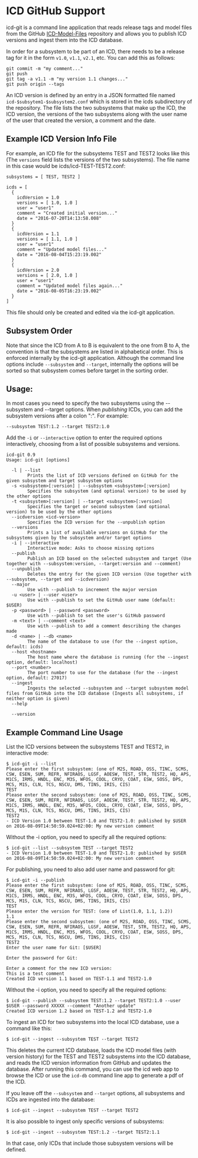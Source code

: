 ICD GitHub Support
==================

icd-git is a command line application that reads release tags and model files from the GitHub 
[ICD-Model-Files](https://github.com/tmtsoftware/ICD-Model-Files.git) repository and
allows you to publish ICD versions and ingest them into the ICD database.

In order for a subsystem to be part of an ICD, there needs to be a release tag for it in the
form `v1.0`, `v1.1`, `v2.1`, etc. You can add this as follows:

```
git commit -m "my comment..."
git push
git tag -a v1.1 -m "my version 1.1 changes..."
git push origin --tags
```

An ICD version is defined by an entry in a JSON formatted file named `icd-$subsytem1-$subsystem2.conf`
which is stored in the icds subdirectory of the repository. 
The file lists the two subsystems that make up the ICD, the ICD version, the versions of the two subsystems along with the
user name of the user that created the version, a comment and the date.

Example ICD Version Info File
-----------------------------

For example, an ICD file for the subsystems TEST and TEST2 looks like this (The `versions` field lists the
versions of the two subsystems). The file name in this case would be icds/icd-TEST-TEST2.conf:

```
subsystems = [ TEST, TEST2 ]

icds = [
  {
    icdVersion = 1.0
    versions = [ 1.0, 1.0 ]
    user = "user1"
    comment = "Created initial version..."
    date = "2016-07-20T14:13:58.008"
  }
  {
    icdVersion = 1.1
    versions = [ 1.1, 1.0 ]
    user = "user1"
    comment = "Updated model files..."
    date = "2016-08-04T15:23:19.002"
  }
  {
    icdVersion = 2.0
    versions = [ 2.0, 1.0 ]
    user = "user1"
    comment = "Updated model files again..."
    date = "2016-08-05T16:23:19.002"
  }
]
```

This file should only be created and edited via the icd-git application.

Subsystem Order
---------------

Note that since the ICD from A to B is equivalent to the one from B to A, the convention is
that the subsystems are listed in alphabetical order. This is enforced internally by the
icd-git application. Although the command line options include `--subsystem` and `--target`,
internally the options will be sorted so that subsystem comes before target in the sorting order.

Usage:
------

In most cases you need to specify the two subsystems using the --subsystem and --target options.
When *publishing* ICDs, you can add the subsystem versions after a colon ":". For example:
    
    --subsystem TEST:1.2 --target TEST2:1.0

Add the `-i` or `--interactive` option to enter the required options interactively, choosing from
a list of possible subsystems and versions.

```
icd-git 0.9
Usage: icd-git [options]

  -l | --list
        Prints the list of ICD versions defined on GitHub for the given subsystem and target subsystem options
  -s <subsystem>[:version] | --subsystem <subsystem>[:version]
        Specifies the subsystem (and optional version) to be used by the other options
  -t <subsystem>[:version] | --target <subsystem>[:version]
        Specifies the target or second subsystem (and optional version) to be used by the other options
  --icdversion <icd-version>
        Specifies the ICD version for the --unpublish option
  --versions
        Prints a list of available versions on GitHub for the subsystems given by the subsystem and/or target options
  -i | --interactive
        Interactive mode: Asks to choose missing options
  --publish
        Publish an ICD based on the selected subsystem and target (Use together with --subsystem:version, --target:version and --comment)
  --unpublish
        Deletes the entry for the given ICD version (Use together with --subsystem, --target and --icdversion)
  --major
        Use with --publish to increment the major version
  -u <user> | --user <user>
        Use with --publish to set the GitHub user name (default: $USER)
  -p <password> | --password <password>
        Use with --publish to set the user's GitHub password
  -m <text> | --comment <text>
        Use with --publish to add a comment describing the changes made
  -d <name> | --db <name>
        The name of the database to use (for the --ingest option, default: icds)
  --host <hostname>
        The host name where the database is running (for the --ingest option, default: localhost)
  --port <number>
        The port number to use for the database (for the --ingest option, default: 27017)
  --ingest
        Ingests the selected --subsystem and --target subsystem model files from GitHub into the ICD database (Ingests all subsystems, if neither option is given)
  --help

  --version
```

Example Command Line Usage
--------------------------

List the ICD versions between the subsystems TEST and TEST2, in interactive mode:

```
$ icd-git -i --list
Please enter the first subsystem: (one of M2S, ROAD, OSS, TINC, SCMS, CSW, ESEN, SUM, REFR, NFIRAOS, LGSF, AOESW, TEST, STR, TEST2, HQ, APS, M1CS, IRMS, HNDL, ENC, M3S, WFOS, COOL, CRYO, COAT, ESW, SOSS, DPS, MCS, M1S, CLN, TCS, NSCU, DMS, TINS, IRIS, CIS)
TEST
Please enter the second subsystem: (one of M2S, ROAD, OSS, TINC, SCMS, CSW, ESEN, SUM, REFR, NFIRAOS, LGSF, AOESW, TEST, STR, TEST2, HQ, APS, M1CS, IRMS, HNDL, ENC, M3S, WFOS, COOL, CRYO, COAT, ESW, SOSS, DPS, MCS, M1S, CLN, TCS, NSCU, DMS, TINS, IRIS, CIS)
TEST2
- ICD Version 1.0 between TEST-1.0 and TEST2-1.0: published by $USER on 2016-08-09T14:50:59.024+02:00: My new version comment
```

Without the -i option, you need to specify all the required options:

```
$ icd-git --list --subsystem TEST --target TEST2
- ICD Version 1.0 between TEST-1.0 and TEST2-1.0: published by $USER on 2016-08-09T14:50:59.024+02:00: My new version comment
```

For publishing, you need to also add user name and password for git:

```
$ icd-git -i --publish
Please enter the first subsystem: (one of M2S, ROAD, OSS, TINC, SCMS, CSW, ESEN, SUM, REFR, NFIRAOS, LGSF, AOESW, TEST, STR, TEST2, HQ, APS, M1CS, IRMS, HNDL, ENC, M3S, WFOS, COOL, CRYO, COAT, ESW, SOSS, DPS, MCS, M1S, CLN, TCS, NSCU, DMS, TINS, IRIS, CIS)
TEST
Please enter the version for TEST: (one of List(1.0, 1.1, 1.2))
1.1
Please enter the second subsystem: (one of M2S, ROAD, OSS, TINC, SCMS, CSW, ESEN, SUM, REFR, NFIRAOS, LGSF, AOESW, TEST, STR, TEST2, HQ, APS, M1CS, IRMS, HNDL, ENC, M3S, WFOS, COOL, CRYO, COAT, ESW, SOSS, DPS, MCS, M1S, CLN, TCS, NSCU, DMS, TINS, IRIS, CIS)
TEST2
Enter the user name for Git: [$USER]

Enter the password for Git:

Enter a comment for the new ICD version:
This is a test comment
Created ICD version 1.1 based on TEST-1.1 and TEST2-1.0
```

Without the -i option, you need to specify all the required options:

```
$ icd-git --publish --subsystem TEST:1.2 --target TEST2:1.0 --user $USER --password XXXXX --comment "Another update"
Created ICD version 1.2 based on TEST-1.2 and TEST2-1.0
```

To ingest an ICD for two subsystems into the local ICD database, use a command like this:

    $ icd-git --ingest --subsystem TEST --target TEST2

This deletes the current ICD database, 
loads the ICD model files (with version history) for the TEST and TEST2 subsystems into the ICD database, 
and reads the ICD version information from GitHub and updates the database. After running this command,
you can use the icd web app to browse the ICD or use the `icd-db` command line app to generate a pdf
of the ICD.

If you leave off the `--subsystem` and `--target` options, all subsystems and ICDs are ingested into the database:

    $ icd-git --ingest --subsystem TEST --target TEST2

It is also possible to ingest only specific versions of subsystems:

    $ icd-git --ingest --subsystem TEST:1.2 --target TEST2:1.1

In that case, only ICDs that include those subsystem versions will be defined.

